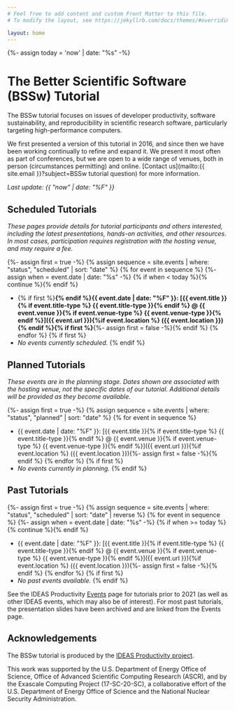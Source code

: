 ```yaml
---
# Feel free to add content and custom Front Matter to this file.
# To modify the layout, see https://jekyllrb.com/docs/themes/#overriding-theme-defaults

layout: home
---
```

{%- assign today = 'now' | date: "%s" -%}
# The Better Scientific Software (BSSw) Tutorial

The BSSw tutorial focuses on issues of developer productivity, software sustainability, and reproducibility in scientific research software, particularly targeting high-performance computers.

We first presented a version of this tutorial in 2016, and since then we have been working continually to refine and expand it.  We present it most often as part of conferences, but we are open to a wide range of venues, both in person (circumstances permitting) and online.  [Contact us](mailto:{{ site.email }}?subject=BSSw tutorial question) for more information.

*Last update: {{ "now" | date: "%F" }}*

## Scheduled Tutorials

*These pages provide details for tutorial participants and others interested, including the latest presentations, hands-on activities, and other resources. In most cases, participation requires registration with the hosting venue, and may require a fee.*

{%- assign first = true -%}
{% assign sequence = site.events | where: "status", "scheduled" | sort: "date" %}
{% for event in sequence %}
{%- assign when = event.date | date: "%s" -%}
{% if when < today %}{% continue %}{% endif %}
* {% if first %}**{% endif %}{{ event.date | date: "%F" }}: [{{ event.title }}{% if event.title-type %} {{ event.title-type }}{% endif %} @ {{ event.venue }}{% if event.venue-type %} {{ event.venue-type }}{% endif %}]({{ event.url }}){%if event.location %} ({{ event.location }}){% endif %}{% if first %}**{%- assign first = false -%}{% endif %}
{% endfor %}
{% if first %}
* *No events currently scheduled.*
{% endif %}

## Planned Tutorials

*These events are in the planning stage. Dates shown are associated with the hosting venue, not the specific dates of our tutorial. Additional details will be provided as they become available.*

{%- assign first = true -%}
{% assign sequence = site.events | where: "status", "planned" | sort: "date" %}
{% for event in sequence %}
* {{ event.date | date: "%F" }}: [{{ event.title }}{% if event.title-type %} {{ event.title-type }}{% endif %} @ {{ event.venue }}{% if event.venue-type %} {{ event.venue-type }}{% endif %}]({{ event.url }}){%if event.location %} ({{ event.location }}){%- assign first = false -%}{% endif %}
{% endfor %}
{% if first %}
* *No events currently in planning.*
{% endif %}

## Past Tutorials

{%- assign first = true -%}
{% assign sequence = site.events | where: "status", "scheduled" | sort: "date" | reverse %}
{% for event in sequence %}
{%- assign when = event.date | date: "%s" -%}
{% if when >= today %}{% continue %}{% endif %}
* {{ event.date | date: "%F" }}: [{{ event.title }}{% if event.title-type %} {{ event.title-type }}{% endif %} @ {{ event.venue }}{% if event.venue-type %} {{ event.venue-type }}{% endif %}]({{ event.url }}){%if event.location %} ({{ event.location }}){%- assign first = false -%}{% endif %}
{% endfor %}
{% if first %}
* *No past events available.*
{% endif %}


See the IDEAS Productivity [Events](https://ideas-productivity.org/events/) page for tutorials prior to 2021 (as well as other IDEAS events, which may also be of interest).  For most past tutorials, the presentation slides have been archived and are linked from the Events page.

## Acknowledgements

The BSSw tutorial is produced by the [IDEAS Productivity project](https://ideas-productivity.org).

This work was supported by the U.S. Department of Energy Office of Science, Office of Advanced Scientific Computing Research (ASCR), and by the Exascale Computing Project (17-SC-20-SC), a collaborative effort of the U.S. Department of Energy Office of Science and the National Nuclear Security Administration.